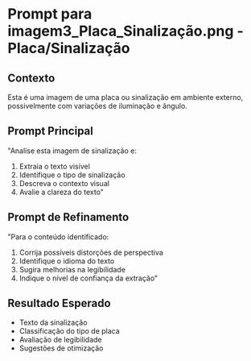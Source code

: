 # Prompt para imagem3_Placa_Sinalização.png - Placa/Sinalização

## Contexto
Esta é uma imagem de uma placa ou sinalização em ambiente externo, possivelmente com variações de iluminação e ângulo.

## Prompt Principal
"Analise esta imagem de sinalização e:
1. Extraia o texto visível
2. Identifique o tipo de sinalização
3. Descreva o contexto visual
4. Avalie a clareza do texto"

## Prompt de Refinamento
"Para o conteúdo identificado:
1. Corrija possíveis distorções de perspectiva
2. Identifique o idioma do texto
3. Sugira melhorias na legibilidade
4. Indique o nível de confiança da extração"

## Resultado Esperado
- Texto da sinalização
- Classificação do tipo de placa
- Avaliação de legibilidade
- Sugestões de otimização